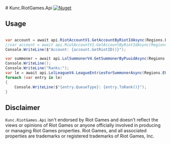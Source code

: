 ﻿﻿# Kunc.RiotGames.Api
[![Nuget](https://img.shields.io/nuget/v/Kunc.RiotGames.Api?logo=NuGet&logoColor=blue&style=flat-square)](https://www.nuget.org/packages/Kunc.RiotGames.Api)

## Usage
```cs

var account = await api.RiotAccountV1.GetAccountByRiotIdAsync(Regions.EUROPE, "AoshiW#IRON");
//var account = await api.RiotAccountV1.GetAccountByRiotIdAsync(Regions.EUROPE, "AoshiW", "IRON");
Console.WriteLine($"Account: {account.GetRiotID()}");

var summoner = await api.LolSummonerV4.GetSummonerByPuuidAsync(Regions.EUN1, account.Puuid);
Console.WriteLine();
Console.WriteLine("Ranks:");
var le = await api.LolLeagueV4.LeagueEntriesForSummonerAsync(Regions.EUN1, summoner.Id);
foreach (var entry in le)
{
    Console.WriteLine($"{entry.QueueType}: {entry.ToRank()}");
}
```

## Disclaimer
`Kunc.RiotGames.Api` isn't endorsed by Riot Games and doesn't reflect the views or opinions of Riot Games or anyone officially involved in producing or managing Riot Games properties. Riot Games, and all associated properties are trademarks or registered trademarks of Riot Games, Inc.

